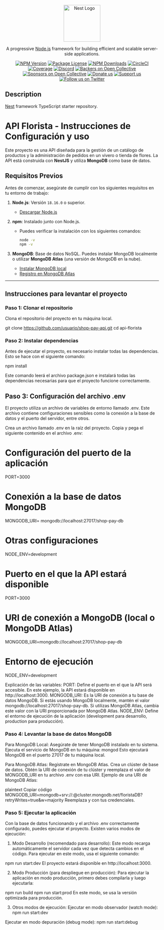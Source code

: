 <p align="center">
  <a href="http://nestjs.com/" target="blank"><img src="https://nestjs.com/img/logo-small.svg" width="120" alt="Nest Logo" /></a>
</p>

[circleci-image]: https://img.shields.io/circleci/build/github/nestjs/nest/master?token=abc123def456
[circleci-url]: https://circleci.com/gh/nestjs/nest

  <p align="center">A progressive <a href="http://nodejs.org" target="_blank">Node.js</a> framework for building efficient and scalable server-side applications.</p>
    <p align="center">
<a href="https://www.npmjs.com/~nestjscore" target="_blank"><img src="https://img.shields.io/npm/v/@nestjs/core.svg" alt="NPM Version" /></a>
<a href="https://www.npmjs.com/~nestjscore" target="_blank"><img src="https://img.shields.io/npm/l/@nestjs/core.svg" alt="Package License" /></a>
<a href="https://www.npmjs.com/~nestjscore" target="_blank"><img src="https://img.shields.io/npm/dm/@nestjs/common.svg" alt="NPM Downloads" /></a>
<a href="https://circleci.com/gh/nestjs/nest" target="_blank"><img src="https://img.shields.io/circleci/build/github/nestjs/nest/master" alt="CircleCI" /></a>
<a href="https://coveralls.io/github/nestjs/nest?branch=master" target="_blank"><img src="https://coveralls.io/repos/github/nestjs/nest/badge.svg?branch=master#9" alt="Coverage" /></a>
<a href="https://discord.gg/G7Qnnhy" target="_blank"><img src="https://img.shields.io/badge/discord-online-brightgreen.svg" alt="Discord"/></a>
<a href="https://opencollective.com/nest#backer" target="_blank"><img src="https://opencollective.com/nest/backers/badge.svg" alt="Backers on Open Collective" /></a>
<a href="https://opencollective.com/nest#sponsor" target="_blank"><img src="https://opencollective.com/nest/sponsors/badge.svg" alt="Sponsors on Open Collective" /></a>
  <a href="https://paypal.me/kamilmysliwiec" target="_blank"><img src="https://img.shields.io/badge/Donate-PayPal-ff3f59.svg" alt="Donate us"/></a>
    <a href="https://opencollective.com/nest#sponsor"  target="_blank"><img src="https://img.shields.io/badge/Support%20us-Open%20Collective-41B883.svg" alt="Support us"></a>
  <a href="https://twitter.com/nestframework" target="_blank"><img src="https://img.shields.io/twitter/follow/nestframework.svg?style=social&label=Follow" alt="Follow us on Twitter"></a>
</p>
  <!--[![Backers on Open Collective](https://opencollective.com/nest/backers/badge.svg)](https://opencollective.com/nest#backer)
  [![Sponsors on Open Collective](https://opencollective.com/nest/sponsors/badge.svg)](https://opencollective.com/nest#sponsor)-->

## Description

[Nest](https://github.com/nestjs/nest) framework TypeScript starter repository.


# API Florista - Instrucciones de Configuración y uso

Este proyecto es una API diseñada para la gestión de un catálogo de productos y la administración de pedidos en un vivero o tienda de flores. La API está construida con **NestJS** y utiliza **MongoDB** como base de datos.

## Requisitos Previos

Antes de comenzar, asegúrate de cumplir con los siguientes requisitos en tu entorno de trabajo:

1. **Node.js**: Versión `18.16.0` o superior.
   - [Descargar Node.js](https://nodejs.org/)

2. **npm**: Instalado junto con Node.js.
   - Puedes verificar la instalación con los siguientes comandos:
     ```bash
     node -v
     npm -v
     ```

3. **MongoDB**: Base de datos NoSQL. Puedes instalar MongoDB localmente o utilizar **MongoDB Atlas** (una versión de MongoDB en la nube).
   - [Instalar MongoDB local](https://docs.mongodb.com/manual/installation/)
   - [Registro en MongoDB Atlas](https://www.mongodb.com/cloud/atlas)

---

## Instrucciones para levantar el proyecto

### Paso 1: Clonar el repositorio

Clona el repositorio del proyecto en tu máquina local.


git clone https://github.com/usuario/shop-pay-api.git
cd api-florista



### Paso 2: Instalar dependencias

Antes de ejecutar el proyecto, es necesario instalar todas las dependencias. Esto se hace con el siguiente comando:


npm install


Este comando leerá el archivo package.json e instalará todas las dependencias necesarias para que el proyecto funcione correctamente.

## Paso 3: Configuración del archivo .env


El proyecto utiliza un archivo de variables de entorno llamado .env. Este archivo contiene configuraciones sensibles como la conexión a la base de datos y el puerto del servidor, entre otros.

Crea un archivo llamado .env en la raíz del proyecto.
Copia y pega el siguiente contenido en el archivo .env:

# Configuración del puerto de la aplicación
PORT=3000

# Conexión a la base de datos MongoDB
MONGODB_URI= mongodb://localhost:27017/shop-pay-db

# Otras configuraciones
NODE_ENV=development


# Puerto en el que la API estará disponible
PORT=3000

# URI de conexión a MongoDB (local o MongoDB Atlas)
MONGODB_URI=mongodb://localhost:27017/shop-pay-db

# Entorno de ejecución
NODE_ENV=development


Explicación de las variables:
PORT: Define el puerto en el que la API será accesible. En este ejemplo, la API estará disponible en http://localhost:3000.
MONGODB_URI: Es la URI de conexión a tu base de datos MongoDB. Si estás usando MongoDB localmente, mantén el valor mongodb://localhost:27017/shop-pay-db. Si utilizas MongoDB Atlas, cambia este valor con la URI proporcionada por MongoDB Atlas.
NODE_ENV: Define el entorno de ejecución de la aplicación (development para desarrollo, production para producción).

###  Paso 4: Levantar la base de datos MongoDB

Para MongoDB Local:
Asegúrate de tener MongoDB instalado en tu sistema.
Ejecuta el servicio de MongoDB en tu máquina: mongod
Esto ejecutará MongoDB en el puerto 27017 de tu máquina local.


Para MongoDB Atlas:
Regístrate en MongoDB Atlas.
Crea un clúster de base de datos.
Obtén la URI de conexión de tu clúster y reemplaza el valor de MONGODB_URI en tu archivo .env con esa URI.
Ejemplo de una URI de MongoDB Atlas:

plaintext
Copiar código
MONGODB_URI=mongodb+srv://<usuario>:<password>@cluster.mongodb.net/floristaDB?retryWrites=true&w=majority
Reemplaza <usuario> y <password> con tus credenciales.


###  Paso 5: Ejecutar la aplicación


Con la base de datos funcionando y el archivo .env correctamente configurado, puedes ejecutar el proyecto. Existen varios modos de ejecución:

1. Modo Desarrollo (recomendado para desarrollo):
Este modo recarga automáticamente el servidor cada vez que detecta cambios en el código. Para ejecutar en este modo, usa el siguiente comando:


npm run start:dev
El proyecto estará disponible en http://localhost:3000.

2. Modo Producción (para despliegue en producción):
Para ejecutar la aplicación en modo producción, primero debes compilarla y luego ejecutarla:


npm run build
npm run start:prod
En este modo, se usa la versión optimizada para producción.

3. Otros modos de ejecución:
Ejecutar en modo observador (watch mode):
npm run start:dev

Ejecutar en modo depuración (debug mode):
npm run start:debug

